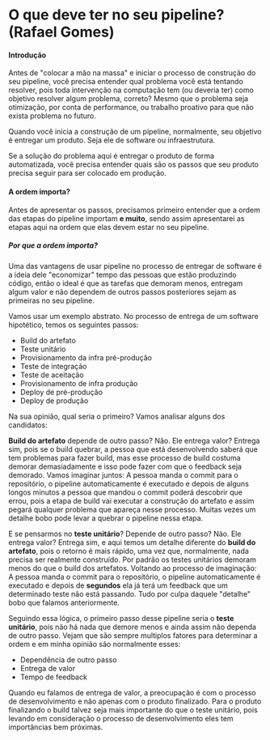 # O que deve ter no seu pipeline? (Rafael Gomes)

#### Introdução

Antes de "colocar a mão na massa" e iniciar o processo de construção do seu pipeline, você precisa entender qual problema você está tentando resolver, pois toda intervenção na computação tem (ou deveria ter) como objetivo resolver algum problema, correto? Mesmo que o problema seja otimização, por conta de performance, ou trabalho proativo para que não exista problema no futuro.

Quando você inicia a construção de um pipeline, normalmente, seu objetivo é entregar um produto. Seja ele de software ou infraestrutura. 

Se a solução do problema aqui é entregar o produto de forma automatizada, você precisa entender quais são os passos que seu produto precisa seguir para ser colocado em produção. 

#### A ordem importa? 

Antes de apresentar os passos, precisamos primeiro entender que a ordem das etapas do pipeline importam **e muito**, sendo assim apresentarei as etapas aqui na ordem que elas devem estar no seu pipeline. 

##### Por que a ordem importa?

Uma das vantagens de usar pipeline no processo de entregar de software é a ideia dele "economizar" tempo das pessoas que estão produzindo código, então o ideal é que as tarefas que demoram menos, entregam algum valor e não dependem de outros passos posteriores sejam as primeiras no seu pipeline.

Vamos usar um exemplo abstrato. No processo de entrega de um software hipotético, temos os seguintes passos:

- Build do artefato
- Teste unitário
- Provisionamento da infra pré-produção
- Teste de integração
- Teste de aceitação
- Provisionamento de infra produção
- Deploy de pré-produção
- Deploy de produção

Na sua opinião, qual seria o primeiro? Vamos analisar alguns dos candidatos:

**Build do artefato** depende de outro passo? Não. Ele entrega valor? Entrega sim, pois se o build quebrar, a pessoa que está desenvolvendo saberá que tem problemas para fazer build, mas esse processo de build costuma demorar demasiadamente e isso pode fazer com que o feedback seja demorado. Vamos imaginar juntos: A pessoa manda o commit para o repositório, o pipeline automaticamente é executado e depois de alguns longos minutos a pessoa que mandou o commit poderá descobrir que errou, pois a etapa de build vai executar a construção do artefato e assim pegará qualquer problema que apareça nesse processo. Muitas vezes um detalhe bobo pode levar a quebrar o pipeline nessa etapa.

E se pensarmos no **teste unitário**? Depende de outro passo? Não. Ele entrega valor? Entrega sim, e aqui temos um detalhe diferente do **build do artefato**, pois o retorno é mais rápido, uma vez que, normalmente, nada precisa ser realmente construído. Por padrão os testes unitários demoram menos do que o build dos artefatos. Voltando ao processo de imaginação: A pessoa manda o commit para o repositório, o pipeline automaticamente é executado e depois de **segundos** ela já terá um feedback que um determinado teste não está passando. Tudo por culpa daquele "detalhe" bobo que falamos anteriormente.

Seguindo essa lógica, o primeiro passo desse pipeline seria o **teste unitário**, pois não há nada que demore menos e ainda assim não dependa de outro passo. Vejam que são sempre multiplos fatores para determinar a ordem e em minha opinião são normalmente esses:

- Dependência de outro passo
- Entrega de valor
- Tempo de feedback

Quando eu falamos de entrega de valor, a preocupação é com o processo de desenvolvimento e não apenas com o produto finalizado. Para o produto finalizando o build talvez seja mais importante do que o teste unitário, pois levando em consideração o processo de desenvolvimento eles tem importâncias bem próximas.

## 